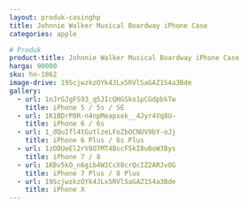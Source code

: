```yaml
---
layout: produk-casinghp
title: Johnnie Walker Musical Boardway iPhone Case
categories: apple

# Produk
product-title: Johnnie Walker Musical Boardway iPhone Case
harga: 90000
sku: hn-1862
image-drive: 19ScjwzkzOYk4JLx5RVlSaGAZ1S4a3Bde
gallery:
  - url: 1nJrGJgFS93_q5JIcQHGSko1pCGdpbkTw
    title: iPhone 5 / 5s / SE
  - url: 1K1BDrP0R-n4npMeapxek__4Jyr4Vq8U-
    title: iPhone 6 / 6s
  - url: 1_dQuIfl4tGutlzeLFoZbOCNUV9bY-oJj
    title: iPhone 6 Plus / 6s Plus
  - url: 1zDDUeEl2rV8O7MT4BscF5kI8u0oW3Bys
    title: iPhone 7 / 8
  - url: 1KBv5kO_n6gib4W2CcX8crQcIZ2ARJvOG
    title: iPhone 7 Plus / 8 Plus
  - url: 19ScjwzkzOYk4JLx5RVlSaGAZ1S4a3Bde
    title: iPhone X
---
```

